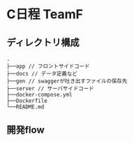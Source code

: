 # C日程 TeamF

## ディレクトリ構成

```
.
├──app // フロントサイドコード
├──docs // データ定義など
├──gen // swaggerが吐き出すファイルの保存先
├──server // サーバサイドコード
├──docker-compose.yml
├──Dockerfile
└──README.md
```

## 開発flow
